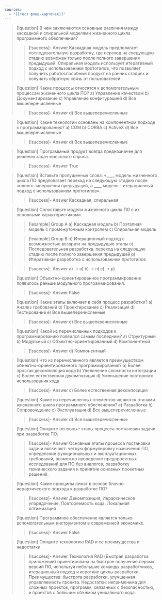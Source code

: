 ```yaml
---
sources:
  - "[[тест флеш-карточек]]"
---
```

> [!question] В чем заключаются основные различия между каскадной и спиральной моделями жизненного цикла программного обеспечения?
>> [!success]- Answer
>> Каскадная модель предполагает последовательную разработку, где переход на следующую стадию возможен только после полного завершения предыдущей. Спиральная модель использует итеративный подход с использованием прототипов, что позволяет получить работоспособный продукт на ранних стадиях и получать обратную связь от пользователей.

> [!question] Какие процессы относятся к вспомогательным процессам жизненного цикла ПО?
> a) Управление качеством
> b) Документирование
> c) Управление конфигурацией
> d) Все вышеперечисленные
>> [!success]- Answer
>> d) Все вышеперечисленные

> [!question] Какие технологии основаны на компонентном подходе к программированию?
> a) COM
> b) CORBA
> c) ActiveX
> d) Все вышеперечисленные
>> [!success]- Answer
>> d) Все вышеперечисленные

> [!question] Программный продукт всегда предназначен для решения задач массового спроса.
>> [!success]- Answer
>> True

> [!question] Вставьте пропущенные слова: «____ модель жизненного цикла ПО предполагает переход на следующую стадию после полного завершения предыдущей, а ____ модель – итерационный подход с использованием прототипов».
>> [!success]- Answer
>> Каскадная, спиральная

> [!question] Сопоставьте модели жизненного цикла ПО с их основными характеристиками.
>> [!example] Group A
>> a) Каскадная модель
>> b) Поэтапная модель с промежуточным контролем
>> c) Спиральная модель
>
>> [!example] Group B
>> n) Итерационный подход с возможностью возврата на предыдущие этапы
>> o) Последовательная разработка, переход на следующую стадию после полного завершения предыдущей
>> p) Итеративная разработка с использованием прототипов
>
>> [!success]- Answer
>> a) -> o)
>> b) -> n)
>> c) -> p)

> [!question] Объектно-ориентированное программирование появилось раньше модульного программирования.
>> [!success]- Answer
>> False

> [!question] Какие этапы включает в себя процесс разработки?
> a) Анализ требований
> b) Проектирование
> c) Реализация
> d) Тестирование
> e) Все вышеперечисленные
>> [!success]- Answer
>> e) Все вышеперечисленные

> [!question] Какой из перечисленных подходов к программированию появился самым последним?
> a) Структурный
> b) Модульный
> c) Объектно-ориентированный
> d) Компонентный
>> [!success]- Answer
>> d) Компонентный

> [!question] Что из перечисленного является преимуществом объектно-ориентированного программирования?
> a) Более простая декомпиляция кода
> b) Увеличение сложности интеграции
> c) Более естественная декомпозиция
> d) Уменьшение повторного использования кода
>> [!success]- Answer
>> c) Более естественная декомпозиция

> [!question] Какие из перечисленных элементов являются этапами жизненного цикла программного обеспечения?
> a) Разработка
> b) Сопровождение
> c) Эксплуатация
> d) Все вышеперечисленные
>> [!success]- Answer
>> d) Все вышеперечисленные

> [!question] Опишите основные этапы процесса постановки задачи при разработке ПО.
>> [!success]- Answer
>> Основные этапы процесса постановки задачи включают: четкую формулировку назначения ПО, определение функциональных и эксплуатационных требований, возможно проведение предпроектных исследований для ПО без аналогов, разработку технического задания и принятие основных проектных решений.

> [!question] Какие принципы лежат в основе блочно-иерархического подхода к разработке ПО?
>> [!success]- Answer
>> Декомпозиция, Иерархическое упорядочение, Повторяемость кода, Локальная оптимизация

> [!question] Программное обеспечение является только вспомогательным инструментом в современной экономике.
>> [!success]- Answer
>> False

> [!question] Опишите технологию RAD и ее преимущества и недостатки.
>> [!success]- Answer
>> Технология RAD (Быстрая разработка приложений) ориентирована на быстрое получение первых версий ПО, используя небольшие команды разработчиков, итерационный подход и короткие циклы разработки. Преимущества: быстрота разработки, улучшенная управляемость проекта. Недостатки: неприменима для сложных проектов, программ, связанных с безопасностью,  и проектов с большим объемом уникального кода.

